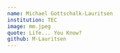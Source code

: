 ```yaml
---
name: Michael Gottschalk-Lauritsen
institution: TEC
image: mm.jpeg
quote: Life... You Know?
github: M-Lauritsen
---
```

